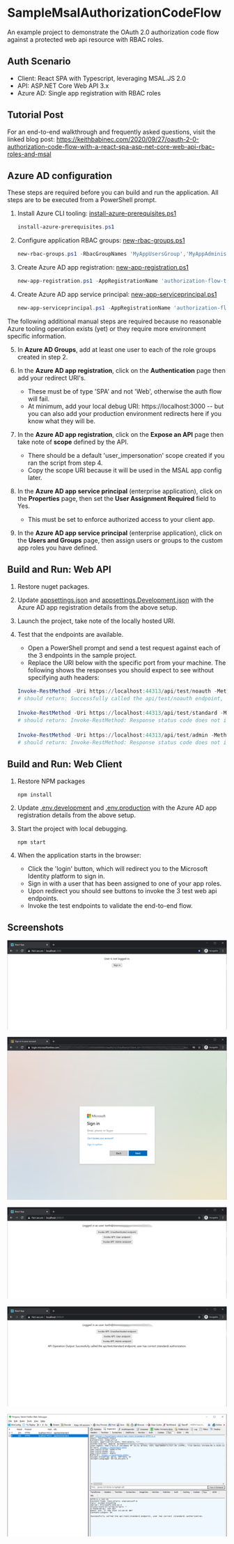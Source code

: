 # SampleMsalAuthorizationCodeFlow
An example project to demonstrate the OAuth 2.0 authorization code flow against a protected web api resource with RBAC roles.

## Auth Scenario
* Client: React SPA with Typescript, leveraging MSAL.JS 2.0
* API: ASP.NET Core Web API 3.x
* Azure AD: Single app registration with RBAC roles

## Tutorial Post

For an end-to-end walkthrough and frequently asked questions, visit the linked blog post: https://keithbabinec.com/2020/09/27/oauth-2-0-authorization-code-flow-with-a-react-spa-asp-net-core-web-api-rbac-roles-and-msal

## Azure AD configuration

These steps are required before you can build and run the application. All steps are to be executed from a PowerShell prompt.

1. Install Azure CLI tooling: [install-azure-prerequisites.ps1](setup-scripts/install-azure-prerequisites.ps1)
    ```powershell
    install-azure-prerequisites.ps1
    ```

2. Configure application RBAC groups: [new-rbac-groups.ps1](setup-scripts/new-rbac-groups.ps1)
    ```powershell
    new-rbac-groups.ps1 -RbacGroupNames 'MyAppUsersGroup','MyAppAdministratorsGroup'
    ```

3. Create Azure AD app registration: [new-app-registration.ps1](setup-scripts/new-app-registration.ps1)
    ```powershell
    new-app-registration.ps1 -AppRegistrationName 'authorization-flow-test-app' -RbacRoleNames 'MyAppUsersRole','MyAppAdministratorsRole'
    ```

4. Create Azure AD app service principal: [new-app-serviceprincipal.ps1](setup-scripts/new-app-serviceprincipal.ps1)
    ```powershell
    new-app-serviceprincipal.ps1 -AppRegistrationName 'authorization-flow-test-app'
    ```

The following additional manual steps are required because no reasonable Azure tooling operation exists (yet) or they require more environment specific information.

5. In **Azure AD Groups**, add at least one user to each of the role groups created in step 2.

6. In the **Azure AD app registration**, click on the **Authentication** page then add your redirect URI's.
    * These must be of type 'SPA' and not 'Web', otherwise the auth flow will fail.
    * At minimum, add your local debug URI: https://localhost:3000 -- but you can also add your production environment redirects here if you know what they will be.

7. In the **Azure AD app registration**, click on the **Expose an API** page then take note of **scope** defined by the API.
    * There should be a default 'user_impersonation' scope created if you ran the script from step 4.
    * Copy the scope URI because it will be used in the MSAL app config later.

8. In the **Azure AD app service principal** (enterprise application), click on the **Properties** page, then set the **User Assignment Required** field to Yes.
    * This must be set to enforce authorized access to your client app.

9. In the **Azure AD app service principal** (enterprise application), click on the **Users and Groups** page, then assign users or groups to the custom app roles you have defined.

## Build and Run: Web API

1. Restore nuget packages.

2. Update [appsettings.json](web-api/appsettings.json) and [appsettings.Development.json](web-api/appsettings.Development.json) with the Azure AD app registration details from the above setup.

3. Launch the project, take note of the locally hosted URI.

4. Test that the endpoints are available.
    * Open a PowerShell prompt and send a test request against each of the 3 endpoints in the sample project. 
    * Replace the URI below with the specific port from your machine. The following shows the responses you should expect to see without specifying auth headers:

    ```powershell
    Invoke-RestMethod -Uri https://localhost:44313/api/test/noauth -Method Get
    # should return: Successfully called the api/test/noauth endpoint, as an unauthenticated/anonymous user.

    Invoke-RestMethod -Uri https://localhost:44313/api/test/standard -Method Get
    # should return: Invoke-RestMethod: Response status code does not indicate success: 401 (Unauthorized).

    Invoke-RestMethod -Uri https://localhost:44313/api/test/admin -Method Get
    # should return: Invoke-RestMethod: Response status code does not indicate success: 401 (Unauthorized).
    ```

## Build and Run: Web Client

1. Restore NPM packages
    ```
    npm install
    ```

2. Update [.env.development](web-client/.env.development) and [.env.production](web-client/.env.production) with the Azure AD app registration details from the above setup.

3. Start the project with local debugging.
    ```
    npm start
    ```

4. When the application starts in the browser:
    * Click the 'login' button, which will redirect you to the Microsoft Identity platform to sign in.
    * Sign in with a user that has been assigned to one of your app roles.
    * Upon redirect you should see buttons to invoke the 3 test web api endpoints.
    * Invoke the test endpoints to validate the end-to-end flow.

## Screenshots

![auth-code-flow-1](img/auth-code-flow-1.png)

![auth-code-flow-2](img/auth-code-flow-2.png)

![auth-code-flow-3](img/auth-code-flow-3.png)

![auth-code-flow-4](img/auth-code-flow-4.png)

![auth-code-flow-5](img/auth-code-flow-5.png)